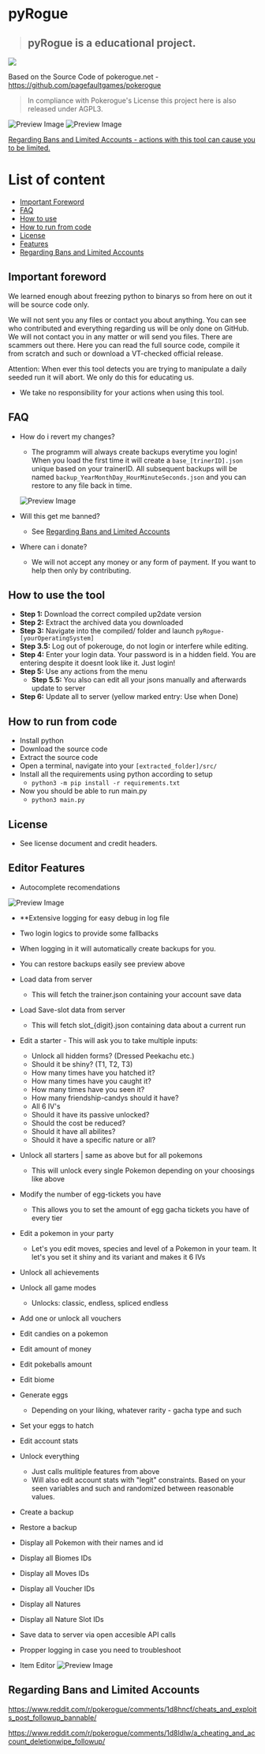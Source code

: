 # pyRogue
> ## **pyRogue** is a **educational** project. 
<img src="https://img.shields.io/badge/Make_sure_to_mark_with_a-Star_<3-Red">

Based on the Source Code of pokerogue.net - https://github.com/pagefaultgames/pokerogue
> In compliance with Pokerogue's License this project here is also released under AGPL3.

![Preview Image](.github/previews/main.png)
![Preview Image](.github/previews/tool.png)

[Regarding Bans and Limited Accounts - actions with this tool can cause you to be limited.](https://github.com/RogueEdit/onlineRogueEditor?tab=readme-ov-file#regarding-bans-and-limited-accounts)

# List of content
- [Important Foreword](https://github.com/RogueEdit/onlineRogueEditor?tab=readme-ov-file#important-foreword)
- [FAQ](https://github.com/RogueEdit/onlineRogueEditor?tab=readme-ov-file#faq)
- [How to use](https://github.com/RogueEdit/onlineRogueEditor?tab=readme-ov-file#how-to-use-the-tool)
- [How to run from code](https://github.com/RogueEdit/onlineRogueEditor?tab=readme-ov-file#how-to-run-from-code)
- [License](https://github.com/RogueEdit/onlineRogueEditor?tab=readme-ov-file#license)
- [Features](https://github.com/RogueEdit/onlineRogueEditor?tab=readme-ov-file#editor-features)
- [Regarding Bans and Limited Accounts](https://github.com/RogueEdit/onlineRogueEditor?tab=readme-ov-file#regarding-bans-and-limited-accounts)

## Important foreword

We learned enough about freezing python to binarys so from here on out it will be source code only.

We will not sent you any files or contact you about anything. You can see who contributed and everything regarding us will be only done on GitHub. We will not contact you in any matter or will send you files. There are scammers out there. Here you can read the full source code, compile it from scratch and such or download a VT-checked official release.

Attention: When ever this tool detects you are trying to manipulate a daily seeded run it will abort. We only do this for educating us.

- We take no responsibility for your actions when using this tool.

## FAQ

- How do i revert my changes?
  - The programm will always create backups everytime you login! When you load the first time it will create a `base_[trinerID].json` unique based on your trainerID. All subsequent backups will be named `backup_YearMonthDay_HourMinuteSeconds.json` and you can restore to any file back in time.

  ![Preview Image](.github/previews/backup.png)

- Will this get me banned?
  - See [Regarding Bans and Limited Accounts](https://github.com/RogueEdit/onlineRogueEditor?tab=readme-ov-file#regarding-bans-and-limited-accounts)

- Where can i donate?
  - We will not accept any money or any form of payment. If you want to help then only by contributing.

## How to use the tool

- **Step 1:** Download the correct compiled up2date version
- **Step 2:** Extract the archived data you downloaded
- **Step 3:** Navigate into the compiled/ folder and launch `pyRogue-[yourOperatingSystem]`
- **Step 3.5:** Log out of pokerouge, do not login or interfere while editing.
- **Step 4:** Enter your login data. Your password is in a hidden field. You are entering despite it doesnt look like it. Just login!
- **Step 5:** Use any actions from the menu
  - **Step 5.5:** You also can edit all your jsons manually and afterwards update to server
- **Step 6:** Update all to server (yellow marked entry: Use when Done)

## How to run from code
- Install python
- Download the source code
- Extract the source code
- Open a terminal, navigate into your `[extracted_folder]/src/`
- Install all the requirements using python according to setup
  - `python3 -m pip install -r requirements.txt`
- Now you should be able to run main.py
  - `python3 main.py`


## License

- See license document and credit headers. 
 
## Editor Features
- Autocomplete recomendations

![Preview Image](.github/previews/autocomplete.png)
- **Extensive logging for easy debug in log file
- Two login logics to provide some fallbacks
- When logging in it will automatically create backups for you.
- You can restore backups easily see preview above
- Load data from server
  - This will fetch the trainer.json containing your account save data
- Load Save-slot data from server
  - This will fetch slot_{digit}.json containing data about a current run
- Edit a starter - This will ask you to take multiple inputs:
  - Unlock all hidden forms? (Dressed Peekachu etc.)
  - Should it be shiny? (T1, T2, T3)
  - How many times have you hatched it?
  - How many times have you caught it?
  - How many times have you seen it?
  - How many friendship-candys should it have?
  - All 6 IV's
  - Should it have its passive unlocked? 
  - Should the cost be reduced?
  - Should it have all abilites?
  - Should it have a specific nature or all?

- Unlock all starters | same as above but for all pokemons
  - This will unlock every single Pokemon depending on your choosings like above

- Modify the number of egg-tickets you have
  - This allows you to set the amount of egg gacha tickets you have of every tier

- Edit a pokemon in your party
  - Let's you edit moves, species and level of a Pokemon in your team. It let's you set it shiny and its variant and makes it 6 IVs

- Unlock all achievements
- Unlock all game modes
  - Unlocks: classic, endless, spliced endless
- Add one or unlock all vouchers

- Edit candies on a pokemon
- Edit amount of money
- Edit pokeballs amount
- Edit biome
- Generate eggs
  - Depending on your liking, whatever rarity - gacha type and such
- Set your eggs to hatch
- Edit account stats
- Unlock everything
  - Just calls mulitiple features from above
  - Will also edit account stats with "legit" constraints. Based on your seen variables and such and randomized between reasonable values.

- Create a backup
- Restore a backup

- Display all Pokemon with their names and id
- Display all Biomes IDs
- Display all Moves IDs
- Display all Voucher IDs
- Display all Natures
- Display all Nature Slot IDs
- Save data to server via open accesible API calls

- Propper logging in case you need to troubleshoot

- Item Editor
![Preview Image](.github/previews/itemEditor.png)

## Regarding Bans and Limited Accounts
https://www.reddit.com/r/pokerogue/comments/1d8hncf/cheats_and_exploits_post_followup_bannable/

https://www.reddit.com/r/pokerogue/comments/1d8ldlw/a_cheating_and_account_deletionwipe_followup/

<meta name="keywords" content="pokerogue, pokerogue save editor, pokerogue, rogueEditor, free, gacha, ticket, tickets, egg, eggs, shiny, save, edit, pokemon, unlimited, hack, hacks, cheat, cheats, trainer, table, pokedex, dex, wave, money, level, levels, iv, ivs, stat, stats, item, items, api, mod, mods, tool, tools, education, python">
